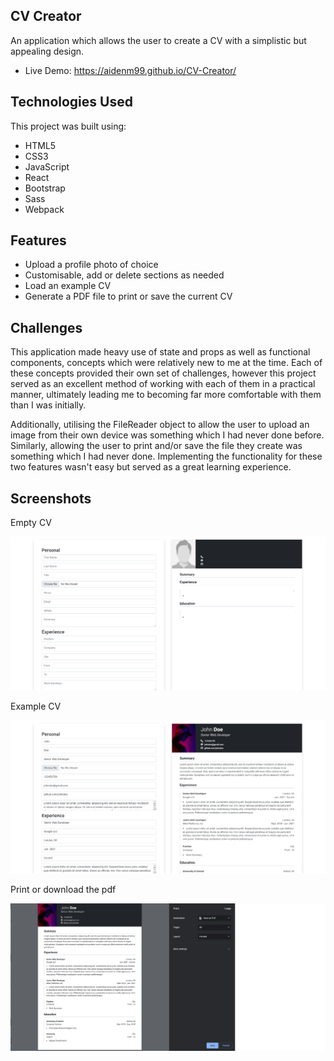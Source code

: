 ## CV Creator
An application which allows the user to create a CV with a simplistic but appealing design. 

- Live Demo: https://aidenm99.github.io/CV-Creator/

## Technologies Used
This project was built using:
- HTML5
- CSS3
- JavaScript
- React
- Bootstrap
- Sass
- Webpack

## Features
- Upload a profile photo of choice
- Customisable, add or delete sections as needed
- Load an example CV 
- Generate a PDF file to print or save the current CV

## Challenges
This application made heavy use of state and props as well as functional components, concepts which were relatively new to me at the time. Each of these concepts provided 
their own set of challenges, however this project served as an excellent method of working with each of them in a practical manner, ultimately leading me to becoming far
more comfortable with them than I was initially.

Additionally, utilising the FileReader object to allow the user to upload an image from their own device was something which I had never done before. Similarly, allowing
the user to print and/or save the file they create was something which I had never done. Implementing the functionality for these two features wasn't easy but served as a 
great learning experience.

## Screenshots
Empty CV

![](./images/appScreenshotOne.png)

Example CV

![](./images/appScreenshotTwo.png)

Print or download the pdf

![](./images/appScreenshotThree.png)